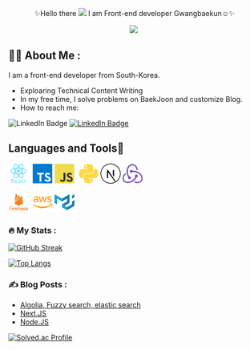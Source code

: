 

<!--
**gwangbaekun/gwangbaekun** is a ✨ _special_ ✨ repository because its `README.md` (this file) appears on your GitHub profile.

Here are some ideas to get you started:

- 🔭 I’m currently working on ...
- 🌱 I’m currently learning ...
- 👯 I’m looking to collaborate on ...
- 🤔 I’m looking for help with ...
- 💬 Ask me about ...
- 📫 How to reach me: ...
- 😄 Pronouns: ...
- ⚡ Fun fact: ...
-->

<div id="header" align="center">
    <p>
    ✨Hello there 
    <img src="https://media.giphy.com/media/hvRJCLFzcasrR4ia7z/giphy.gif" width="30px"/>
    I am Front-end developer Gwangbaekun☺️✨
  </p>
  <img src="https://media.giphy.com/media/M9gbBd9nbDrOTu1Mqx/giphy.gif" width="100"/>
  <img src="https://komarev.com/ghpvc/?username=gwangbaekun&style=flat-square&color=blue" alt=""/>
</div>

## :man_technologist: About Me :

I am a front-end developer from South-Korea.

- Exploaring Technical Content Writing
- In my free time, I solve problems on BaekJoon and customize Blog.
- How to reach me:
<div>
  <img src="https://img.shields.io/badge/gwangbaekun@gmail.com-red?style=for-the-badge&logo=gmail&logoColor=white" alt="LinkedIn Badge"/>
   <a href="https://macgle.wordpress.com">
    <img src="https://img.shields.io/badge/WordPress-blue?style=for-the-badge&logo=wordpress&logoColor=white" alt="LinkedIn Badge"/>
  </a>
</div>
 
<h2>Languages and Tools💪</h2>
<div>
  <img src="https://github.com/devicons/devicon/blob/master/icons/react/react-original-wordmark.svg" title="React" alt="React" width="40" height="40"/>&nbsp;
     <img src="https://github.com/devicons/devicon/blob/master/icons/typescript/typescript-original.svg" title="Git" **alt="Git" width="40" height="40"/> 
      <img src="https://github.com/devicons/devicon/blob/master/icons/javascript/javascript-original.svg" title="JavaScript" alt="JavaScript" width="40" height="40"/>&nbsp;
  <img src="https://github.com/devicons/devicon/blob/master/icons/python/python-plain.svg" title="Git" **alt="Git" width="40" height="40"/>
  <img src="https://github.com/devicons/devicon/blob/master/icons/nextjs/nextjs-line.svg" title="Git" **alt="Git" width="40" height="40"/>
  <img src="https://github.com/devicons/devicon/blob/master/icons/redux/redux-original.svg" title="Redux" alt="Redux " width="40" height="40"/>&nbsp;

  <img src="https://github.com/devicons/devicon/blob/master/icons/firebase/firebase-plain-wordmark.svg" title="Firebase" alt="Firebase" width="40" height="40"/>&nbsp;
    <img src="https://github.com/devicons/devicon/blob/master/icons/amazonwebservices/amazonwebservices-plain-wordmark.svg" title="Firebase" alt="Firebase" width="40" height="40"/>
  <img src="https://github.com/devicons/devicon/blob/master/icons/materialui/materialui-original.svg" title="Material UI" alt="Material UI" width="40" height="40"/>
</div>

### :fire: My Stats :

[![GitHub Streak](http://github-readme-streak-stats.herokuapp.com?user=gwangbaekun&theme=dark&background=000000)](https://git.io/streak-stats)

[![Top Langs](https://github-readme-stats.vercel.app/api/top-langs/?username=gwangbaekun)](https://github.com/anuraghazra/github-readme-stats)


### :writing_hand: Blog Posts :
<!-- BLOG-POST-LIST:START -->
- [Algolia, Fuzzy search, elastic search](https://gwangbaekun.github.io/algolia,/fuzzy/search,/elastic/search/2022/11/15/Fuzzy-Search.html)
- [Next.JS](https://gwangbaekun.github.io/next.js,/ssr,/seo/2022/09/13/Next.JS.html)
- [Node.JS](https://gwangbaekun.github.io/nodejs/npm/yarn/2022/06/12/Node-JS.html)
<!-- BLOG-POST-LIST:END -->

[![Solved.ac Profile](http://mazassumnida.wtf/api/v2/generate_badge?boj=gwangbaekun)](https://solved.ac/gwangbaekun/)


